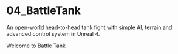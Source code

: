 # 04_BattleTank
An open-world head-to-head tank fight with simple AI, terrain and advanced control system in Unreal 4. 

Welcome to Battle Tank
